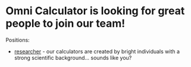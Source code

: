 # Omni Calculator is looking for great people to join our team!

Positions:

 * [researcher](researchers-general.md) - our calculators are created by bright individuals with a strong scientific background... sounds like you?
